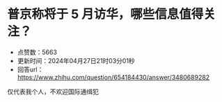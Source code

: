 # 普京称将于 5 月访华，哪些信息值得关注？
- 点赞数：5663
- 更新时间：2024年04月27日21时03分01秒
- 回答url：https://www.zhihu.com/question/654184430/answer/3480689282
<body>
 <p data-pid="3ZFjvQvD">仅代表我个人，不欢迎国际通缉犯</p>
</body>